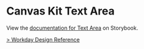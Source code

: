 # Canvas Kit Text Area

View the
[documentation for Text Area](https://workday.github.io/canvas-kit/?path=/docs/components-inputs-textarea-react--basic)
on Storybook.

[> Workday Design Reference](https://design.workday.com/components/inputs/text-area)
